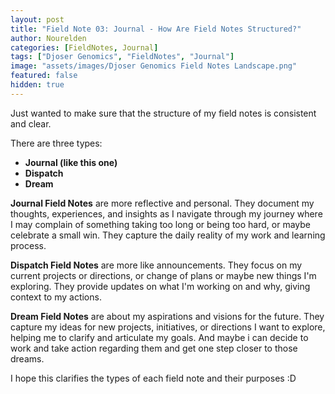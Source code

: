 ```yaml
---
layout: post
title: "Field Note 03: Journal - How Are Field Notes Structured?"
author: Nourelden
categories: [FieldNotes, Journal]
tags: ["Djoser Genomics", "FieldNotes", "Journal"]
image: "assets/images/Djoser Genomics Field Notes Landscape.png"
featured: false
hidden: true
---
```


Just wanted to make sure that the structure of my field notes is consistent and clear.

There are three types:

- **Journal (like this one)**
- **Dispatch**
- **Dream**

**Journal Field Notes** are more reflective and personal. They document my thoughts, experiences, and insights as I navigate through my journey where I may complain of something taking too long or being too hard, or maybe celebrate a small win. They capture the daily reality of my work and learning process.

**Dispatch Field Notes** are more like announcements. They focus on my current projects or directions, or change of plans or maybe new things I'm exploring. They provide updates on what I'm working on and why, giving context to my actions.

**Dream Field Notes** are about my aspirations and visions for the future. They capture my ideas for new projects, initiatives, or directions I want to explore, helping me to clarify and articulate my goals. And maybe i can decide to work and take action regarding them and get one step closer to those dreams.

I hope this clarifies the types of each field note and their purposes :D
